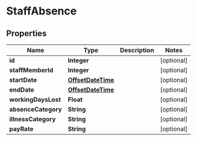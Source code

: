 
# StaffAbsence

## Properties
Name | Type | Description | Notes
------------ | ------------- | ------------- | -------------
**id** | **Integer** |  |  [optional]
**staffMemberId** | **Integer** |  |  [optional]
**startDate** | [**OffsetDateTime**](OffsetDateTime.md) |  |  [optional]
**endDate** | [**OffsetDateTime**](OffsetDateTime.md) |  |  [optional]
**workingDaysLost** | **Float** |  |  [optional]
**absenceCategory** | **String** |  |  [optional]
**illnessCategory** | **String** |  |  [optional]
**payRate** | **String** |  |  [optional]



